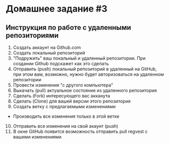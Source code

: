 # Домашнее задание #3

## Инструкция по работе с удаленными репозиториями

1. Создать аккаунт на Github.com
2. Создать локальный репозиторий
3. "Подружить" ваш локальный и удаленный репозитории. При создании Github подскажет как это сделать
4. Отправить (push) локальный репозиторий в удаленный на GitHub, при этом вам, возможно, нужно будет авторизоваться на удаленном репозитории
5. Провести изменения "с другого компьютера"
6. Выкачать (pull) актуальное состояние из удаленного репозитория
7. Сделать (Fork) интересующего вас акканута
8. Сделать (Clone) для вашей версии этого репозитория
9. Создать ветку с предлагаемыми изменениями
* Производить все изменения только в этой ветке
10. Отправить все изменения на свой акаунт (push) 
11. В окне GitHub появится возможность отправить pull regvest с вашими изменениями
